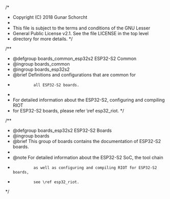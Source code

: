 /*
 * Copyright (C) 2018 Gunar Schorcht
 *
 * This file is subject to the terms and conditions of the GNU Lesser
 * General Public License v2.1. See the file LICENSE in the top level
 * directory for more details.
 */

/**
 * @defgroup    boards_common_esp32s2  ESP32-S2 Common
 * @ingroup     boards_common
 * @ingroup     boards_esp32s2
 * @brief       Definitions and configurations that are common for
 *              all ESP32-S2 boards.
 *
 * For detailed information about the ESP32-S2, configuring and compiling RIOT
 * for ESP32-S2 boards, please refer \ref esp32_riot.
 */

/**
 * @defgroup    boards_esp32s2  ESP32-S2 Boards
 * @ingroup     boards
 * @brief       This group of boards contains the documentation of ESP32-S2 boards.
 *
 * @note        For detailed information about the ESP32-S2 SoC, the tool chain
 *              as well as configuring and compiling RIOT for ESP32-S2 boards,
 *              see \ref esp32_riot.
 */
